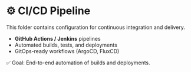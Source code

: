# ⚙️ CI/CD Pipeline

This folder contains configuration for continuous integration and delivery.  

- **GitHub Actions / Jenkins** pipelines  
- Automated builds, tests, and deployments  
- GitOps-ready workflows (ArgoCD, FluxCD)  

✅ Goal: End-to-end automation of builds and deployments.

